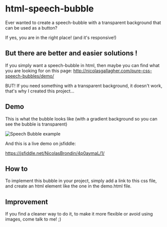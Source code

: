 # html-speech-bubble

Ever wanted to create a speech-bubble with a transparent background that can be used as a button?

If yes, you are in the right place! (and it's responsive!)

## But there are better and easier solutions !

If you simply want a speech-bubble in html, then maybe you can find what you are looking for on this page: http://nicolasgallagher.com/pure-css-speech-bubbles/demo/

BUT! If you need something with a transparent background, it doesn't work, that's why I created this project...

## Demo

This is what the bubble looks like (with a gradient background so you can see the bubble is transparent)

![Speech Bubble example](https://cloud.githubusercontent.com/assets/6644095/17944127/a10f39d0-6a3e-11e6-9385-eaaa74fd65cd.png)

And this is a live demo on jsfiddle:

https://jsfiddle.net/NicolasBrondin/4p0aymaL/1/

## How to

To implement this bubble in your project, simply add a link to this css file, and create an html element like the one in the demo.html file.

## Improvement

If you find a cleaner way to do it, to make it more flexible or avoid using images, come talk to me! ;)

